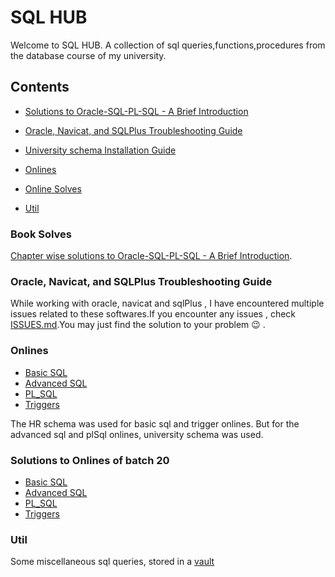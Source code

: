 # SQL HUB 

Welcome to SQL HUB. A collection of sql queries,functions,procedures from the database course of my university.

## Contents
- [Solutions to Oracle-SQL-PL-SQL - A Brief Introduction](#book-solves)
- [Oracle, Navicat, and SQLPlus Troubleshooting Guide](#oracle-navicat-and-sqlplus-troubleshooting-guide)
- [University schema Installation Guide](/University%20Schema%20DDL/University%20Schema%20Install.pdf)
- [Onlines](#onlines)
- [Online Solves](#solutions-to-onlines-of-batch-20)

- [Util](#util)

### Book Solves
[Chapter wise solutions to Oracle-SQL-PL-SQL - A Brief Introduction](/Book%20Solves/).

### Oracle, Navicat, and SQLPlus Troubleshooting Guide
While working with oracle, navicat and sqlPlus , I have encountered multiple issues related to these softwares.If you encounter any issues , check [ISSUES.md](/Issues/ISSUES.md).You may just find the solution to your problem 😉
. 

### Onlines 
- [Basic SQL](/Onlines/Basic%20SQL)
- [Advanced SQL](/Onlines/Advanced%20SQL)
- [PL_SQL](/Onlines/PL_SQL)
- [Triggers](/Onlines/Triggers)

The HR schema was used for basic sql and trigger onlines. But for the advanced sql and plSql onlines, university schema was used.


### Solutions to Onlines of batch 20
- [Basic SQL](/Onlines/Basic%20SQL/Solv.md)
- [Advanced SQL](/Onlines/Advanced%20SQL/Solv.md)
- [PL_SQL](/Onlines/PL_SQL/Solv.md)
- [Triggers](/Onlines/Triggers/Solv.md)

### Util 
Some miscellaneous sql queries, stored in a [vault](/Util/From%20The%20Vault.md)
